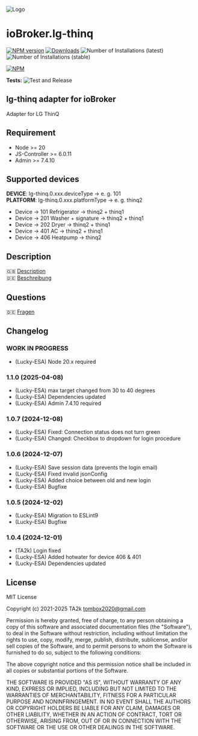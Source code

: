 ![Logo](admin/lg-thinq.png)

# ioBroker.lg-thinq

[![NPM version](https://img.shields.io/npm/v/iobroker.lg-thinq.svg)](https://www.npmjs.com/package/iobroker.lg-thinq)
[![Downloads](https://img.shields.io/npm/dm/iobroker.lg-thinq.svg)](https://www.npmjs.com/package/iobroker.lg-thinq)
![Number of Installations (latest)](https://iobroker.live/badges/lg-thinq-installed.svg)
![Number of Installations (stable)](https://iobroker.live/badges/lg-thinq-stable.svg)

[![NPM](https://nodei.co/npm/iobroker.lg-thinq.png?downloads=true)](https://nodei.co/npm/iobroker.lg-thinq/)

**Tests:** ![Test and Release](https://github.com/TA2k/ioBroker.lg-thinq/workflows/Test%20and%20Release/badge.svg)

## lg-thinq adapter for ioBroker

Adapter for LG ThinQ

## Requirement

- Node >= 20
- JS-Controller >= 6.0.11
- Admin >= 7.4.10

## Supported devices

**DEVICE**: lg-thinq.0.xxx.deviceType -> e. g. 101</br>
**PLATFORM**: lg-thinq.0.xxx.platformType -> e. g. thinq2

- Device -> 101 Refrigerator -> thinq2 + thinq1
- Device -> 201 Washer + signature -> thinq2 + thinq1
- Device -> 202 Dryer -> thinq2 + thinq1
- Device -> 401 AC -> thinq2 + thinq1
- Device -> 406 Heatpump -> thinq2

## Description

🇬🇧 [Description](/docs/en/README.md)</br>
🇩🇪 [Beschreibung](/docs/de/README.md)

## Questions

🇩🇪 [Fragen](https://forum.iobroker.net/topic/46498/test-adapter-lg-thinq-v0-0-1)

<!--
    Placeholder for the next version (at the beginning of the line):
    ### **WORK IN PROGRESS**
-->

## Changelog

### **WORK IN PROGRESS**

- (Lucky-ESA) Node 20.x required

### 1.1.0 (2025-04-08)

- (Lucky-ESA) max target changed from 30 to 40 degrees
- (Lucky-ESA) Dependencies updated
- (Lucky-ESA) Admin 7.4.10 required

### 1.0.7 (2024-12-08)

- (Lucky-ESA) Fixed: Connection status does not turn green
- (Lucky-ESA) Changed: Checkbox to dropdown for login procedure

### 1.0.6 (2024-12-07)

- (Lucky-ESA) Save session data (prevents the login email)
- (Lucky-ESA) Fixed invalid jsonConfig
- (Lucky-ESA) Added choice between old and new login
- (Lucky-ESA) Bugfixe

### 1.0.5 (2024-12-02)

- (Lucky-ESA) Migration to ESLint9
- (Lucky-ESA) Bugfixe

### 1.0.4 (2024-12-01)

- (TA2k) Login fixed
- (Lucky-ESA) Added hotwater for device 406 & 401
- (Lucky-ESA) Dependencies updated

## License

MIT License

Copyright (c) 2021-2025 TA2k <tombox2020@gmail.com>

Permission is hereby granted, free of charge, to any person obtaining a copy
of this software and associated documentation files (the "Software"), to deal
in the Software without restriction, including without limitation the rights
to use, copy, modify, merge, publish, distribute, sublicense, and/or sell
copies of the Software, and to permit persons to whom the Software is
furnished to do so, subject to the following conditions:

The above copyright notice and this permission notice shall be included in all
copies or substantial portions of the Software.

THE SOFTWARE IS PROVIDED "AS IS", WITHOUT WARRANTY OF ANY KIND, EXPRESS OR
IMPLIED, INCLUDING BUT NOT LIMITED TO THE WARRANTIES OF MERCHANTABILITY,
FITNESS FOR A PARTICULAR PURPOSE AND NONINFRINGEMENT. IN NO EVENT SHALL THE
AUTHORS OR COPYRIGHT HOLDERS BE LIABLE FOR ANY CLAIM, DAMAGES OR OTHER
LIABILITY, WHETHER IN AN ACTION OF CONTRACT, TORT OR OTHERWISE, ARISING FROM,
OUT OF OR IN CONNECTION WITH THE SOFTWARE OR THE USE OR OTHER DEALINGS IN THE
SOFTWARE.

